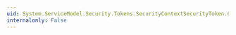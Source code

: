 ```yaml
---
uid: System.ServiceModel.Security.Tokens.SecurityContextSecurityToken.CreateCookieSecurityContextToken(System.Xml.UniqueId,System.String,System.Byte[],System.DateTime,System.DateTime,System.Collections.ObjectModel.ReadOnlyCollection{System.IdentityModel.Policy.IAuthorizationPolicy},System.ServiceModel.Security.SecurityStateEncoder)
internalonly: False
---
```


